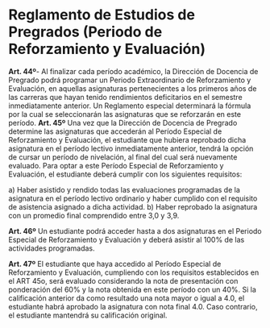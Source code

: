 # Reglamento de Estudios de Pregrados (Periodo de Reforzamiento y Evaluación)

**Art. 44º**- Al finalizar cada período académico, la Dirección de Docencia de Pregrado podrá programar un Periodo Extraordinario de Reforzamiento y Evaluación, en aquellas asignaturas pertenecientes a los primeros años de las carreras que hayan tenido rendimientos deficitarios en el semestre inmediatamente anterior. 
Un Reglamento especial determinará la fórmula por la cual se seleccionarán las asignaturas que se reforzarán en este período. 
**Art. 45º** Una vez que la Dirección de Docencia de Pregrado determine las asignaturas que accederán al Período Especial de Reforzamiento y Evaluación, el estudiante que hubiera reprobado dicha asignatura en el período lectivo inmediatamente anterior, tendrá la opción de cursar un período de nivelación, al final del cual será nuevamente evaluado. 
Para optar a este Período Especial de Reforzamiento y Evaluación, el estudiante deberá cumplir con los siguientes requisitos: 

a) Haber asistido y rendido todas las evaluaciones programadas de la asignatura en el período lectivo ordinario y haber cumplido con el requisito de asistencia asignado a dicha actividad. b) Haber reprobado la asignatura con un promedio final comprendido entre 3,0 y 3,9. 

**Art. 46º** Un estudiante podrá acceder hasta a dos asignaturas en el Periodo Especial de Reforzamiento y Evaluación y deberá asistir al 100% de las actividades programadas. 

**Art. 47º** El estudiante que haya accedido al Período Especial de Reforzamiento y Evaluación, cumpliendo con los requisitos establecidos en el ART 45o, será evaluado considerando la nota de presentación con ponderación del 60% y la nota obtenida en este período con un 40%. Si la calificación anterior da como resultado una nota mayor o igual a 4.0, el estudiante habrá aprobado la asignatura con nota final 4.0. Caso contrario, el estudiante mantendrá su calificación original. 

